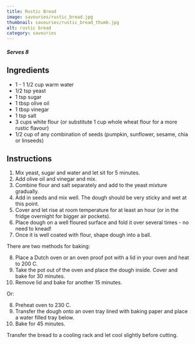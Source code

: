```yaml
---
title: Rustic Bread
image: savouries/rustic_bread.jpg
thumbnail: savouries/rustic_bread_thumb.jpg
alt: rustic bread
category: savouries
---
```


##### Serves 8

## Ingredients

- 1 - 1 1/2 cup warm water
- 1/2 tsp yeast
- 1 tsp sugar
- 1 tbsp olive oil
- 1 tbsp vinegar
- 1 tsp salt
- 3 cups white flour (or substitute 1 cup whole wheat flour for a more rustic flavour)
- 1/2 cup of any combination of seeds (pumpkin, sunflower, sesame, chia or linseeds)

## Instructions

1. Mix yeast, sugar and water and let sit for 5 minutes.
2. Add olive oil and vinegar and mix.
3. Combine flour and salt separately and add to the yeast mixture gradually.
4. Add in seeds and mix well. The dough should be very sticky and wet at this point.
5. Cover and let rise at room temperature for at least an hour (or in the fridge overnight for bigger air pockets).
6. Place dough on a well floured surface and fold it over several times - no need to knead!
7. Once it is well coated with flour, shape dough into a ball.

There are two methods for baking:

8. Place a Dutch oven or an oven proof pot with a lid in your oven and heat to 200 C.
9. Take the pot out of the oven and place the dough inside. Cover and bake for 30 minutes.
10. Remove lid and bake for another 15 minutes.

Or:

8. Preheat oven to 230 C.
9. Transfer the dough onto an oven tray lined with baking paper and place a water filled tray below. 
10. Bake for 45 minutes.

Transfer the bread to a cooling rack and let cool slightly before cutting.
